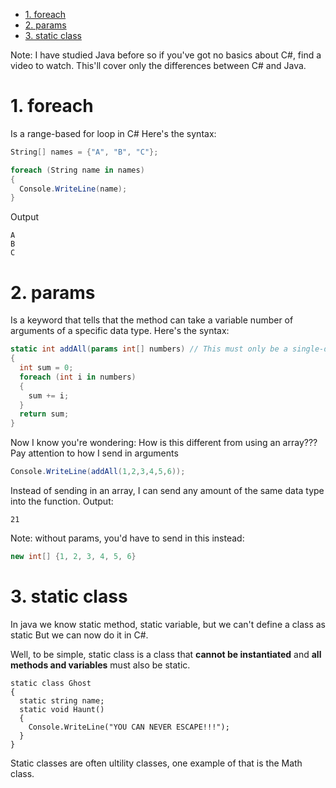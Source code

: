 - [1. foreach](#1-foreach)
- [2. params](#2-params)
- [3. static class](#3-static-class)

Note: I have studied Java before so if you've got no basics about C#, find a video to watch. This'll cover only the differences between C# and Java.
# 1. foreach
Is a range-based for loop in C# Here's the syntax:
```C#
String[] names = {"A", "B", "C"};

foreach (String name in names)
{
  Console.WriteLine(name);
}
```
Output
```
A
B
C
```
# 2. params
Is a keyword that tells that the method can take a variable number of arguments of a specific data type. Here's the syntax:
```C#
static int addAll(params int[] numbers) // This must only be a single-dimensional array
{
  int sum = 0;
  foreach (int i in numbers)
  {
    sum += i;
  }
  return sum;
}
```
Now I know you're wondering: How is this different from using an array???
Pay attention to how I send in arguments
```C#
Console.WriteLine(addAll(1,2,3,4,5,6));
```
Instead of sending in an array, I can send any amount of the same data type into the function.
Output:
```
21
```
Note: without params, you'd have to send in this instead:
```C#
new int[] {1, 2, 3, 4, 5, 6}
```
# 3. static class
In java we know static method, static variable, but we can't define a class as static  But we can now do it in C#.

Well, to be simple, static class is a class that **cannot be instantiated** and **all methods and variables** must also be static.

```
static class Ghost
{
  static string name;
  static void Haunt()
  {
    Console.WriteLine("YOU CAN NEVER ESCAPE!!!");
  }
}
```

Static classes are often ultility classes, one example of that is the Math class.

